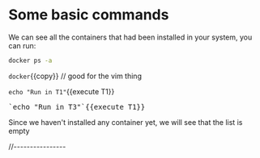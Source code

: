 # Some basic commands

We can see all the containers that had been installed in your system, you can run:
```bash
docker ps -a
```


`docker`{{copy}} // good for the vim thing

`echo "Run in T1"`{{execute T1}}

<pre>`echo "Run in T3"`{{execute T1}}</pre>


Since we haven't installed any container yet, we will see that the list is empty


//----------------
